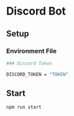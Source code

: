 # Discord Bot

## Setup

### Environment File

```perl
### Discord Token

DISCORD_TOKEN = "TOKEN"
```

## Start

```
npm run start
```